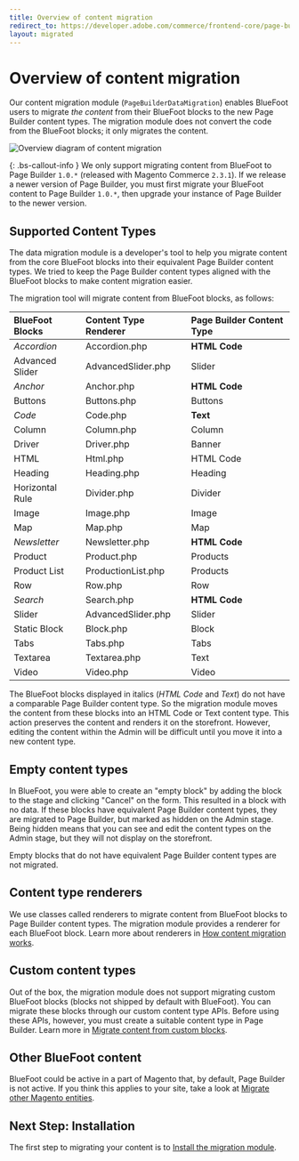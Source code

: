 ```yaml
---
title: Overview of content migration
redirect_to: https://developer.adobe.com/commerce/frontend-core/page-builder/migration/
layout: migrated
---
```


# Overview of content migration

Our content migration module (`PageBuilderDataMigration`) enables BlueFoot users to migrate *the content* from their BlueFoot blocks to the new Page Builder content types. The migration module does not convert the code from the BlueFoot blocks; it only migrates the content.

![Overview diagram of content migration](images/migration-overview.svg)

{: .bs-callout-info }
We only support migrating content from BlueFoot to Page Builder `1.0.*` (released with Magento Commerce `2.3.1`). If we release a newer version of Page Builder, you must first migrate your BlueFoot content to Page Builder `1.0.*`, then upgrade your instance of Page Builder to the newer version.

## Supported Content Types

The data migration module is a developer's tool to help you migrate content from the core BlueFoot blocks into their equivalent Page Builder content types. We tried to keep the Page Builder content types aligned with the BlueFoot blocks to make content migration easier.

The migration tool will migrate content from BlueFoot blocks, as follows:

| BlueFoot Blocks | Content Type Renderer | Page Builder Content Type |
| :-------------- | :-------------------- | :------------------------ |
| _Accordion_       | Accordion.php         | **HTML Code**               |
| Advanced Slider | AdvancedSlider.php    | Slider                    |
| _Anchor_          | Anchor.php            | **HTML Code**               |
| Buttons         | Buttons.php           | Buttons                   |
| _Code_            | Code.php              | **Text**                    |
| Column          | Column.php            | Column                    |
| Driver          | Driver.php            | Banner                    |
| HTML            | Html.php              | HTML Code                 |
| Heading         | Heading.php           | Heading                   |
| Horizontal Rule | Divider.php           | Divider                   |
| Image           | Image.php             | Image                     |
| Map             | Map.php               | Map                       |
| _Newsletter_      | Newsletter.php        | **HTML Code**               |
| Product         | Product.php           | Products                  |
| Product List    | ProductionList.php    | Products                  |
| Row             | Row.php               | Row                       |
| _Search_          | Search.php            | **HTML Code**               |
| Slider          | AdvancedSlider.php    | Slider                    |
| Static Block    | Block.php             | Block                     |
| Tabs            | Tabs.php              | Tabs                      |
| Textarea        | Textarea.php          | Text                      |
| Video           | Video.php             | Video                     |

The BlueFoot blocks displayed in italics (_HTML Code_ and _Text_) do not have a comparable Page Builder content type. So the migration module moves the content from these blocks into an HTML Code or Text content type. This action preserves the content and renders it on the storefront. However, editing the content within the Admin will be difficult until you move it into a new content type.

## Empty content types

In BlueFoot, you were able to create an "empty block" by adding the block to the stage and clicking "Cancel" on the form. This resulted in a block with no data. If these blocks have equivalent Page Builder content types, they are migrated to Page Builder, but marked as hidden on the Admin stage. Being hidden means that you can see and edit the content types on the Admin stage, but they will not display on the storefront.

Empty blocks that do not have equivalent Page Builder content types are not migrated.

## Content type renderers

We use classes called renderers to migrate content from BlueFoot blocks to Page Builder content types. The migration module provides a renderer for each BlueFoot block. Learn more about renderers in [How content migration works](how-content-migration-works.md).

## Custom content types

Out of the box, the migration module does not support migrating custom BlueFoot blocks (blocks not shipped by default with BlueFoot). You can migrate these blocks through our custom content type APIs. Before using these APIs, however, you must create a suitable content type in Page Builder. Learn more in [Migrate content from custom blocks](migrate-content-custom-blocks.md).

## Other BlueFoot content

BlueFoot could be active in a part of Magento that, by default, Page Builder is not active. If you think this applies to your site, take a look at [Migrate other Magento entities](migrate-other-bluefoot-content.md).

## Next Step: Installation

The first step to migrating your content is to [Install the migration module](install-migration-module.md).
